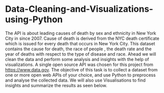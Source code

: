 # Data-Cleaning-and-Visualizations-using-Python

The API is about leading causes of death by sex and ethnicity in New York City in since 2007. Cause of death is derived from the NYC death certificate which is issued for every death that occurs in New York City. This dataset contains the cause for death, the race of people , the death rate and the year of deaths with respect to the type of disease and race. Ahead we will clean the data and perform some analysis and insights with the help of visualizations.
A single open source API was chosen for this project from https://www.data.gov.
The objective of this task is to collect a dataset from one or more open web APIs of your choice, and use Python to preprocess and analyse the collected data. We will also use Visualisations to find insights and summarize the results as seen below.
